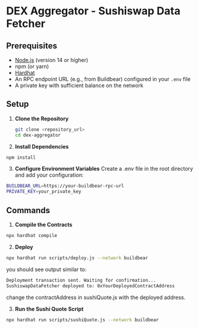 # DEX Aggregator - Sushiswap Data Fetcher

## Prerequisites

- [Node.js](https://nodejs.org/) (version 14 or higher)
- npm (or yarn)
- [Hardhat](https://hardhat.org/)
- An RPC endpoint URL (e.g., from Buildbear) configured in your `.env` file
- A private key with sufficient balance on the network

## Setup

1. **Clone the Repository**

   ```bash
   git clone <repository_url>
   cd dex-aggregator

2. **Install Dependencies**
  ```bash
  npm install
  ```

3. **Configure Environment Variables**
  Create a .env file in the root directory and add your configuration:
  ```bash
  BUILDBEAR_URL=https://your-buildbear-rpc-url
  PRIVATE_KEY=your_private_key
  ```

## Commands

1. **Compile the Contracts**
  ```bash
  npx hardhat compile
  ```

2. **Deploy**
  ```bash
 npx hardhat run scripts/deploy.js --network buildbear
 ```

 you should see output similar to:
  ```bash
  Deployment transaction sent. Waiting for confirmation...
  SushiswapDataFetcher deployed to: 0xYourDeployedContractAddress
  ```

  change the contractAddress in sushiQuote.js with the deployed address.

3. **Run the Sushi Quote Script**
  ```bash
  npx hardhat run scripts/sushiQuote.js --network buildbear
  ```
